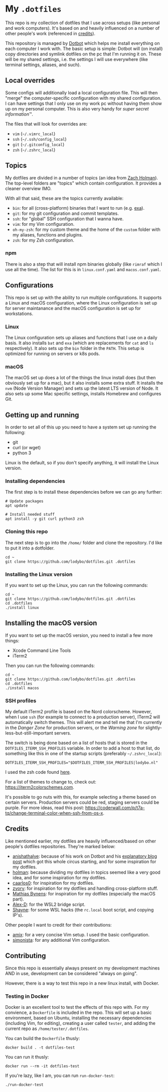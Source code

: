 # My `.dotfiles`
This repo is my collection of dotfiles that I use across setups (like personal and work computers).
It's based on and heavily influenced on a number of other people's work (referenced in [credits](#credits)).

This repository is managed by [Dotbot](https://github.com/anishathalye/dotbot) which helps me install everything on each computer I work with.
The basic setup is simple: Dotbot will (on install) copy directories and symlink dotfiles on the pc that I'm running it on. These will be my shared settings, i.e. the settings I will use everywhere (like terminal settings, aliases, and such).

## Local overrides
Some configs will additionally load a local configuration file. This will then "merge" the computer-specific configuration with my shared configuration. I can have settings that I only use on my work pc without having them show up on my personal computer. This is also very handy for _super secret information_™.

The files that will look for overrides are:
- `vim` (`~/.vimrc_local`)
- `ssh` (`~/.ssh/config_local`)
- `git` (`~/.gitconfig_local`)
- `zsh` (`~/.zshrc_local`)

## Topics
My dotfiles are divided in a number of topics (an idea from [Zach Holman](https://github.com/holman/dotfiles#topical)). The top-level folders are "topics" which contain configuration. It provides a cleaner overview IMO.

With all that said, these are the topics currently available:
- `bin`: for all (cross-platform) binaries that I want to run (e.g. [exa](https://the.exa.website/)).
- `git`: for my git configuration and commit templates.
- `ssh`: for "global" SSH configuration that I wanna have.
- `vim`: for my Vim configuration.
- `oh-my-zsh`: for my custom theme and the home of the `custom` folder with my aliases, functions and plugins.
- `zsh`: for my Zsh configuration.

### npm
There is also a step that will install npm binaries globally (like `rimraf` which I use all the time). The list for this is in `linux.conf.yaml` and `macos.conf.yaml`.

## Configurations
This repo is set up with the ability to run multiple configurations. It supports a Linux and macOS configuration, where the Linux configuration is set up for server maintanance and the macOS configuration is set up for workstations.

### Linux
The Linux configuration sets up aliases and functions that I use on a daily basis. It also installs `bat` and `exa` (which are replacements for `cat` and `ls` respectively). It also sets up the `bin` folder in the `PATH`.
This setup is optimized for running on servers or k8s pods.

### macOS
The macOS set up does a lot of the things the linux install does (but then obviously set up for a mac), but it also installs some extra stuff. It installs the `nvm` (Node Version Manager) and sets up the latest LTS version of Node. It also
sets up some Mac specific settings, installs Homebrew and configures Git.

## Getting up and running
In order to set all of this up you need to have a system set up running the following:
- git
- curl (or wget)
- python 3

Linux is the default, so if you don't specify anything, it will install the Linux version.

### Installing dependencies
The first step is to install these dependencies before we can go any further:
```shell
# Update packages
apt update

# Install needed stuff
apt install -y git curl python3 zsh
```

### Cloning this repo
The next step is to go into the `/home/` folder and clone the repository. I'd like to put it into a dotfolder.

```shell
cd ~
git clone https://github.com/lodybo/dotfiles.git .dotfiles
```

### Installing the Linux version
If you want to set up the Linux, you can run the following commands:

```shell
cd ~
git clone https://github.com/lodybo/dotfiles.git .dotfiles
cd .dotfiles
./install linux
```

## Installing the macOS version
If you want to set up the macOS version, you need to install a few more things:
- Xcode Command Line Tools
- iTerm2

Then you can run the following commands:

```shell
cd ~
git clone https://github.com/lodybo/dotfiles.git .dotfiles
cd .dotfiles
./install macos
```

### SSH profiles
My default ITerm2 profile is based on the Nord colorscheme. However, when I use `ssh` (for example to connect to a production server),
ITerm2 will automatically switch themes. This will alert me and tell me that I'm currently in the _Danger Zone_ for production servers, or the _Warning zone_ for slightly-less-but-still-important servers.

The switch is being done based on a list of hosts that is stored in the `DOTFILES_ITERM_SSH_PROFILES` variable.
In order to add a host to that list, do something like this in one of the startup scripts (preferably `~/.zshrc_local`):

```shell
DOTFILES_ITERM_SSH_PROFILES="$DOTFILES_ITERM_SSH_PROFILES|lodybo.nl"
```

I used the zsh code found [here](https://github.com/hectorleiva/iterm2-ssh-color-scheme).

For a list of themes to change to, check out: https://iterm2colorschemes.com.

It's possible to go nuts with this, for example selecting a theme based on certain servers. Production servers could be red, staging servers could be purple.
For more ideas, read this post: https://coderwall.com/p/t7a-tq/change-terminal-color-when-ssh-from-os-x.

## Credits
Like mentioned earlier, my dotfiles are heavily influenced/based on other people's dotfiles repositories.
They're marked below:

* [anishathalye](https://github.com/anishathalye/dotfiles): because of his work on Dotbot and his [explanatory blog post](https://www.anishathalye.com/2014/08/03/managing-your-dotfiles/) which got this whole circus starting, and for some inspiration for my dotfiles.
* [holman](https://github.com/holman/dotfiles): because dividing my dotfiles in topics seemed like a very good idea, and for some inspiration for my dotfiles.
* [caarlos0](https://github.com/caarlos0/dotfiles): for inspiration for my dotfiles.
* [zvory](https://github.com/zvory/dotfiles): for inspiration for my dotfiles and handling cross-platform stuff.
* [Mathias Bynens](https://github.com/mathiasbynens/dotfiles/): for inspiration for my dotfiles (especially the macOS part).
* [Alex-D](https://github.com/Alex-D/dotfiles): for the WSL2 bridge script.
* [Shayne](https://github.com/shayne/wsl2-hacks/blob/master/README.md): for some WSL hacks (the `rc.local` boot script, and copying IP's).

Other people I want to credit for their contributions:
* [amix](https://github.com/amix/vimrc): for a very concise Vim setup. I used the basic configuration.
* [simonista](https://gist.github.com/simonista/8703722): for any additional Vim configuration.

## Contributing
Since this repo is essentially always present on my development machines AND in use, development can be considered "always on going".

However, there is a way to test this repo in a new linux install, with Docker.

### Testing in Docker
Docker is an excellent tool to test the effects of this repo with. For my convience, a `Dockerfile` is included in the repo. This will set up a basic environment, based on Ubuntu, installing the necessary dependencies (including Vim, for editing), creating a user called `tester`, and adding the current repo as `/home/tester/.dotfiles`.

You can build the `Dockerfile` thusly:

```shell
docker build . -t dotfiles-test
```

You can run it thusly:

```shell
docker run --rm -it dotfiles-test
```

If you're lazy, like I am, you can run `run-docker-test`:

```shell
./run-docker-test
```
